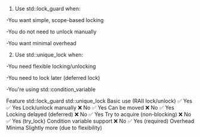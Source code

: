 1. Use std::lock_guard when:

-You want simple, scope-based locking

-You do not need to unlock manually

-You want minimal overhead

2. Use std::unique_lock when:

-You need flexible locking/unlocking

-You need to lock later (deferred lock)

-You're using std::condition_variable

Feature	                       std::lock_guard	std::unique_lock
Basic use (RAII lock/unlock)	   ✅ Yes	        ✅ Yes
Lock/unlock manually	            ❌ No	        ✅ Yes
Can be moved	                    ❌ No	        ✅ Yes
Locking delayed (deferred)	        ❌ No	        ✅ Yes
Try to acquire (non-blocking)	    ❌ No	        ✅ Yes (try_lock)
Condition variable support	        ❌ No	        ✅ Yes (required)
Overhead	                        Minima Slightly   more (due to flexibility)